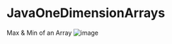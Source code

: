# JavaOneDimensionArrays

Max & Min of an Array
![image](https://github.com/KotaYamini/JavaOneDimensionArrays/assets/48117959/736a2ec3-f573-4dae-a42a-224f89dd0072)

